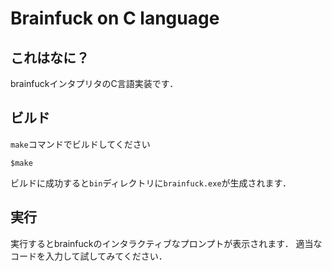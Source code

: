 # Brainfuck on C language

## これはなに？

brainfuckインタプリタのC言語実装です．

## ビルド

`make`コマンドでビルドしてください

```[shell]
$make
```

ビルドに成功すると`bin`ディレクトリに`brainfuck.exe`が生成されます．

## 実行

実行するとbrainfuckのインタラクティブなプロンプトが表示されます．
適当なコードを入力して試してみてください．
